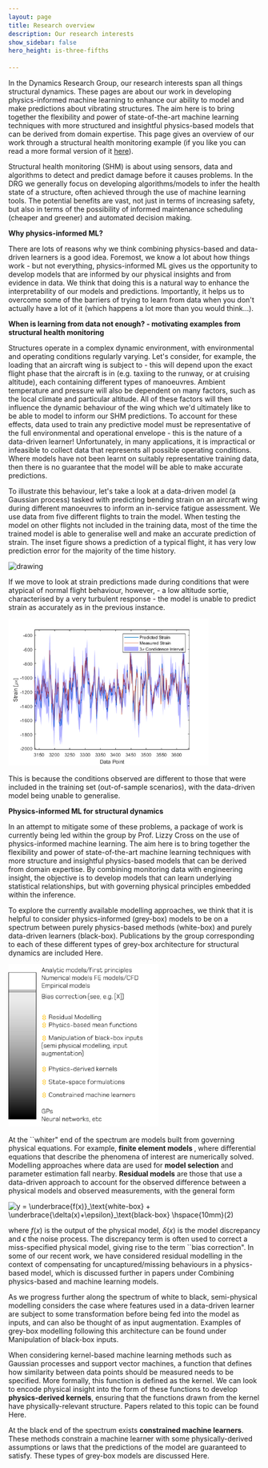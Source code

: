 ```yaml
---
layout: page
title: Research overview
description: Our research interests
show_sidebar: false
hero_height: is-three-fifths

---
```


In the Dynamics Research Group, our research interests span all things structural dynamics. These pages are about our work in developing physics-informed machine learning to enhance our ability to model and make predictions about vibrating structures. The aim here is to bring together the flexibility and power of state-of-the-art machine learning techniques with more structured and insightful physics-based models that can be derived from domain expertise. This page gives an overview of our work through a structural health monitoring example (if you like you can read a more formal version of it [here](https://link.springer.com/chapter/10.1007/978-3-030-81716-9_17)).

Structural health monitoring (SHM) is about using sensors, data and algorithms to detect and predict damage before it causes problems. In the DRG we generally focus on developing algorithms/models to infer the health state of a structure, often achieved through the use of machine learning tools. The potential benefits are vast, not just in terms of increasing safety, but also in terms of the possibility of informed maintenance scheduling (cheaper and greener) and automated decision making. 

<strong>Why physics-informed ML?</strong>

There are lots of reasons why we think combining physics-based and data-driven learners is a good idea. Foremost, we know a lot about how things work - but not everything, physics-informed ML gives us the opportunity to develop models that are informed by our physical insights and from evidence in data. We think that doing this is a natural way to enhance the interpretability of our models and predictions. Importantly, it helps us to overcome some of the barriers of trying to learn from data when you don't actually have a lot of it (which happens a lot more than you would think...).

<strong>When is learning from data not enough? - motivating examples from structural health monitoring </strong>

Structures operate in a complex dynamic environment, with environmental and operating conditions regularly varying. Let's consider, for example, the loading that an aircraft wing is subject to - this will depend upon the exact flight phase that the aircraft is in (e.g. taxiing to the runway, or at cruising altitude), each containing different types of manoeuvres. Ambient temperature and pressure will also be dependent on many factors, such as the local climate and particular altitude. All of these factors will then influence the dynamic behaviour of the wing which we'd ultimately like to be able to model to inform our SHM predictions. To account for these effects, data used to train any predictive model must be representative of the full environmental and operational envelope - this is the nature of a data-driven learner! Unfortunately, in many applications, it is impractical or infeasible to collect data that represents all possible operating conditions. Where models have not been learnt on suitably representative training data, then there is no guarantee that the model will be able to make accurate predictions. 

To illustrate this behaviour, let's take a look at a data-driven model (a Gaussian process) tasked with predicting bending strain on an aircraft wing during different manoeuvres to inform an in-service fatigue assessment. We use data from five different flights to train the model. When testing the model on other flights not included in the training data, most of the time the trained model is able to generalise well and make an accurate prediction of strain. The inset figure shows a prediction of a typical flight, it has very low prediction error for the majority of the time history.

<img src=".https://raw.githubusercontent.com/drg-greybox/drg-greybox.github.io/master/docs/images/good_flight_pred.png" alt="drawing" width="400"/>


If we move to look at strain predictions made during conditions that were atypical of normal flight behaviour, however, - a low altitude sortie, characterised by a very turbulent response - the model is unable to predict strain as accurately as in the previous instance. 

<img src="https://raw.githubusercontent.com/drg-greybox/drg-greybox.github.io/master/docs/images/low_alt_flight.png" alt="drawing" width="400"/>

This is because the conditions observed are different to those that were included in the training set (out-of-sample scenarios), with the data-driven model being unable to generalise.

<strong>Physics-informed ML for structural dynamics</strong>

In an attempt to mitigate some of these problems, a package of work is currently being led within the group by Prof. Lizzy Cross on the use of physics-informed machine learning. The aim here is to bring together the flexibility and power of state-of-the-art machine learning techniques with more structure and insightful physics-based models that can be derived from domain expertise. By combining monitoring data with engineering insight, the objective is to develop models that can learn underlying statistical relationships, but with governing physical principles embedded within the inference. 

To explore the currently available modelling approaches, we think that it is helpful to consider physics-informed (grey-box) models to be on a spectrum between purely physics-based methods (white-box) and purely data-driven learners (black-box). Publications by the group corresponding to each of these different types of grey-box architecture for structural dynamics are included Here.


<img src="https://raw.githubusercontent.com/drg-greybox/drg-greybox.github.io/master/docs/images/grey_spectrum.png" alt="drawing" width="300"/>

At the ``whiter" end of the spectrum are models built from governing physical equations. For example, <strong> finite element models </strong>, where differential equations that describe the phenomena of interest are numerically solved. Modelling approaches where data are used for <strong>model selection</strong> and parameter estimation fall nearby. <strong>Residual models</strong> are those that use a data-driven approach to account for the observed difference between a physical models and observed measurements, with the general form

<img src="https://latex.codecogs.com/png.image?\dpi{110}&space;y&space;=&space;\underbrace{f(x)}_\text{white-box}&space;&plus;&space;\underbrace{\delta(x)&plus;\epsilon}_\text{black-box}&space;\hspace{10mm}(2)" title="y = \underbrace{f(x)}_\text{white-box} + \underbrace{\delta(x)+\epsilon}_\text{black-box} \hspace{10mm}(2)" />

where $f(x)$ is the output of the physical model, $\delta(x)$ is the model discrepancy and $\epsilon$ the noise process. The discrepancy term is
often used to correct a miss-specified physical model, giving rise to the term ``bias
correction". In some of our recent work, we have considered residual modelling in the context of compensating for uncaptured/missing behaviours in a physics-based model, which is discussed further in papers under Combining physics-based and machine learning models. 

As we progress further along the spectrum of white to black, semi-physical modelling considers the case where features used in a data-driven learner are subject to some transformation before being fed into the model as inputs, and can also be thought of as input augmentation. Examples of grey-box modelling following this architecture can be found under Manipulation of black-box inputs. 

When considering kernel-based machine learning methods such as Gaussian processes and support vector machines, a function that defines how similarity between data points should be measured needs to be specified. More formally, this function is defined as the kernel. We can look to encode physical insight into the form of these functions to develop <strong>physics-derived kernels</strong>, ensuring that the functions drawn from the kernel have physically-relevant structure. Papers related to this topic can be found Here. 

At the black end of the spectrum exists <strong>constrained machine learners</strong>. These methods constrain a machine learner with some physically-derived assumptions or laws that the predictions of the model are guaranteed to satisfy. These types of grey-box models are discussed Here.  

<!--- OLD

 Of particular interest is structural health monitoring (SHM), where the objective is to develop condition-based monitoring systems that assess the health of structure. For example, from some measured sensor data of a turbine blade, can I automatically detect the formation of damage and predict the remaining useful life. These are just two examples of tasks that lie within the remit of SHM, with other notable tasks including damage localisation and quantification. These tasks can be conveniently grouped into a hierarchy, where each ``level" becomes increasingly difficult.

 consistently vary on multiple timescales. 

 system ID


### Combining physics-based and machine learning models

### Manipulation of black-box inputs

### Physics-derived kernels

### Constrained machine learners

-->